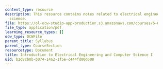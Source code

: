 ```yaml
---
content_type: resource
description: This resource contains notes related to electrical engineering and computer
  science.
file: https://ol-ocw-studio-app-production.s3.amazonaws.com/courses/6-01sc-introduction-to-electrical-engineering-and-computer-science-i-spring-2011/b2d8cb0bb07414a21f5ec444fd00d608_MIT6_01SCS11_textbook.pdf
file_type: application/pdf
learning_resource_types: []
ocw_type: OCWFile
parent_title: Syllabus
parent_type: CourseSection
resourcetype: Document
title: Introduction to Electrical Engineering and Computer Science I
uid: b2d8cb0b-b074-14a2-1f5e-c444fd00d608
---
```

